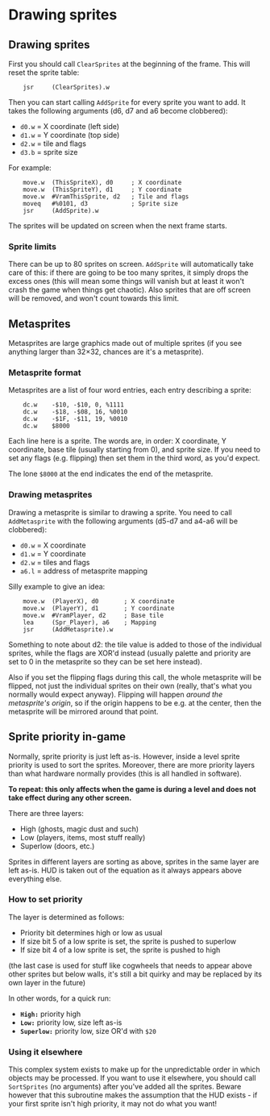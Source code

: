 # Drawing sprites

## Drawing sprites

First you should call `ClearSprites` at the beginning of the frame. This will reset the sprite table:

        jsr     (ClearSprites).w

Then you can start calling `AddSprite` for every sprite you want to add. It takes the following arguments (d6, d7 and a6 become clobbered):

* `d0.w` = X coordinate (left side)
* `d1.w` = Y coordinate (top side)
* `d2.w` = tile and flags
* `d3.b` = sprite size

For example:

        move.w  (ThisSpriteX), d0     ; X coordinate
        move.w  (ThisSpriteY), d1     ; Y coordinate
        move.w  #VramThisSprite, d2   ; Tile and flags
        moveq   #%0101, d3            ; Sprite size
        jsr     (AddSprite).w

The sprites will be updated on screen when the next frame starts.

### Sprite limits

There can be up to 80 sprites on screen. `AddSprite` will automatically take care of this: if there are going to be too many sprites, it simply drops the excess ones (this will mean some things will vanish but at least it won't crash the game when things get chaotic). Also sprites that are off screen will be removed, and won't count towards this limit.

## Metasprites

Metasprites are large graphics made out of multiple sprites (if you see anything larger than 32×32, chances are it's a metasprite).

### Metasprite format

Metasprites are a list of four word entries, each entry describing a sprite:

        dc.w    -$10, -$10, 0, %1111
        dc.w    -$18, -$08, 16, %0010
        dc.w    -$1F, -$11, 19, %0010
        dc.w    $8000

Each line here is a sprite. The words are, in order: X coordinate, Y coordinate, base tile (usually starting from 0), and sprite size. If you need to set any flags (e.g. flipping) then set them in the third word, as you'd expect.

The lone `$8000` at the end indicates the end of the metasprite.

### Drawing metasprites

Drawing a metasprite is similar to drawing a sprite. You need to call `AddMetasprite` with the following arguments (d5-d7 and a4-a6 will be clobbered):

* `d0.w` = X coordinate
* `d1.w` = Y coordinate
* `d2.w` = tiles and flags
* `a6.l` = address of metasprite mapping

Silly example to give an idea:

        move.w  (PlayerX), d0       ; X coordinate
        move.w  (PlayerY), d1       ; Y coordinate
        move.w  #VramPlayer, d2     ; Base tile
        lea     (Spr_Player), a6    ; Mapping
        jsr     (AddMetasprite).w

Something to note about d2: the tile value is added to those of the individual sprites, while the flags are XOR'd instead (usually palette and priority are set to 0 in the metasprite so they can be set here instead).

Also if you set the flipping flags during this call, the whole metasprite will be flipped, not just the individual sprites on their own (really, that's what you normally would expect anyway). Flipping will happen *around the metasprite's origin*, so if the origin happens to be e.g. at the center, then the metasprite will be mirrored around that point.

## Sprite priority in-game

Normally, sprite priority is just left as-is. However, inside a level sprite priority is used to sort the sprites. Moreover, there are more priority layers than what hardware normally provides (this is all handled in software).

**To repeat: this only affects when the game is during a level and does not take effect during any other screen.**

There are three layers:

* High (ghosts, magic dust and such)
* Low (players, items, most stuff really)
* Superlow (doors, etc.)

Sprites in different layers are sorting as above, sprites in the same layer are left as-is. HUD is taken out of the equation as it always appears above everything else.

### How to set priority

The layer is determined as follows:

* Priority bit determines high or low as usual
* If size bit 5 of a low sprite is set, the sprite is pushed to superlow
* If size bit 4 of a low sprite is set, the sprite is pushed to high

(the last case is used for stuff like cogwheels that needs to appear above other sprites but below walls, it's still a bit quirky and may be replaced by its own layer in the future)

In other words, for a quick run:

* **`High:`** priority high
* **`Low:`** priority low, size left as-is
* **`Superlow:`** priority low, size OR'd with `$20`

### Using it elsewhere

This complex system exists to make up for the unpredictable order in which objects may be processed. If you want to use it elsewhere, you should call `SortSprites` (no arguments) after you've added all the sprites. Beware however that this subroutine makes the assumption that the HUD exists - if your first sprite isn't high priority, it may not do what you want!
